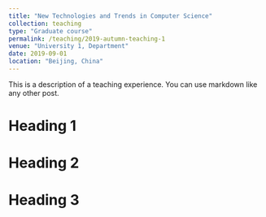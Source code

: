 ```yaml
---
title: "New Technologies and Trends in Computer Science"
collection: teaching
type: "Graduate course"
permalink: /teaching/2019-autumn-teaching-1
venue: "University 1, Department"
date: 2019-09-01
location: "Beijing, China"
---
```


This is a description of a teaching experience. You can use markdown like any other post.

Heading 1
======

Heading 2
======

Heading 3
======